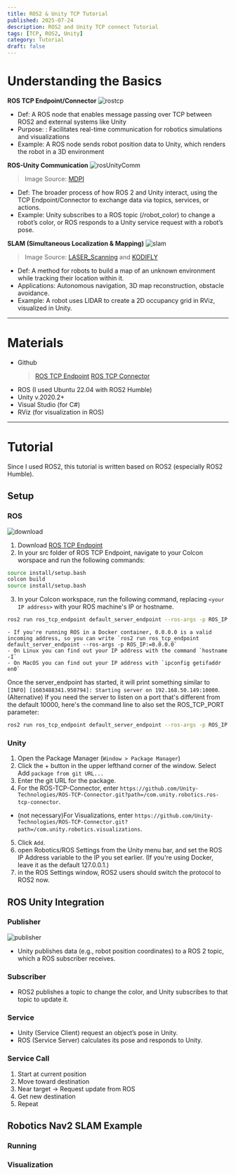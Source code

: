 ```yaml
---
title: ROS2 & Unity TCP Tutorial
published: 2025-07-24
description: ROS2 and Unity TCP connect Tutorial
tags: [TCP, ROS2, Unity]
category: Tutorial
draft: false 
---
```


# Understanding the Basics
**ROS TCP Endpoint/Connector**
![rostcp](./images/1rostcp.png)
- Def: A ROS node that enables message passing over TCP between ROS2 and external systems like Unity
- Purpose: : Facilitates real-time communication for robotics simulations and visualizations
- Example: A ROS node sends robot position data to Unity, which renders the robot in a 3D environment

**ROS-Unity Communication**
![rosUnityComm](./images/2rosUnity.png)
> Image Source: [MDPI](https://www.mdpi.com/1424-8220/24/17/5680)
- Def: The broader process of how ROS 2 and Unity interact, using the TCP Endpoint/Connector to exchange data via topics, services, or actions.
- Example: Unity subscribes to a ROS topic (/robot_color) to change a robot’s color, or ROS responds to a Unity service request with a robot’s pose.

**SLAM (Simultaneous Localization & Mapping)**
![slam](./images/3slam.png)
> Image Source: [LASER_Scanning](https://www.laserscanning-europe.com/en/what-slam) and [KODIFLY](https://kodifly.com/what-is-slam-a-beginner-to-expert-guide)
- Def: A method for robots to build a map of an unknown environment while tracking their location within it.
- Applications: Autonomous navigation, 3D map reconstruction, obstacle avoidance.
- Example: A robot uses LIDAR to create a 2D occupancy grid in RViz, visualized in Unity.

---
# Materials
- Github
    > [ROS TCP Endpoint](https://github.com/Unity-Technologies/ROS-TCP-Endpoint?tab=readme-ov-file) 
    > [ROS TCP Connector](https://github.com/Unity-Technologies/ROS-TCP-Connector)
- ROS (I used Ubuntu 22.04 with ROS2 Humble)
- Unity v.2020.2+
- Visual Studio (for C#)
- RViz (for visualization in ROS)

---

# Tutorial
Since I used ROS2, this tutorial is written based on ROS2 (especially ROS2 Humble). 

## Setup
### ROS
![download](./images/4setup1.png)
1. Download [ROS TCP Endpoint](https://github.com/Unity-Technologies/ROS-TCP-Endpoint?tab=readme-ov-file)
2. In your src folder of ROS TCP Endpoint, navigate to your Colcon worspace and run the following commands:
```bash
source install/setup.bash
colcon build
source install/setup.bash
```
3. In your Colcon workspace, run the following command, replacing `<your IP address>` with your ROS machine's IP or hostname.
```bash
ros2 run ros_tcp_endpoint default_server_endpoint --ros-args -p ROS_IP:=192.168.0.5
```
    - If you're running ROS in a Docker container, 0.0.0.0 is a valid incoming address, so you can write `ros2 run ros_tcp_endpoint default_server_endpoint --ros-args -p ROS_IP:=0.0.0.0`
    - On Linux you can find out your IP address with the command `hostname -I`
    - On MacOS you can find out your IP address with `ipconfig getifaddr en0`
Once the server_endpoint has started, it will print something similar to `[INFO] [1603488341.950794]: Starting server on 192.168.50.149:10000`.
(Alternative) If you need the server to listen on a port that's different from the default 10000, here's the command line to also set the ROS_TCP_PORT parameter:
```bash
ros2 run ros_tcp_endpoint default_server_endpoint --ros-args -p ROS_IP:=127.0.0.1 -p ROS_TCP_PORT:=10000
```

### Unity 
1. Open the Package Manager (`Window > Package Manager`)
2. Click the + button in the upper lefthand corner of the window. Select Add `package from git URL...`
3. Enter the git URL for the package. 
4. For the ROS-TCP-Connector, enter `https://github.com/Unity-Technologies/ROS-TCP-Connector.git?path=/com.unity.robotics.ros-tcp-connector`.
- (not necessary)For Visualizations, enter `https://github.com/Unity-Technologies/ROS-TCP-Connector.git?path=/com.unity.robotics.visualizations`.
5. Click `Add`.
6. open Robotics/ROS Settings from the Unity menu bar, and set the ROS IP Address variable to the IP you set earlier. (If you're using Docker, leave it as the default 127.0.0.1.)
7.  in the ROS Settings window, ROS2 users should switch the protocol to ROS2 now.

## ROS Unity Integration
### Publisher
![publisher](./images/publisher.gif)
- Unity publishes data (e.g., robot position coordinates) to a ROS 2 topic, which a ROS subscriber receives.

### Subscriber
- ROS2 publishes a topic to change the color, and Unity subscribes to that topic to update it.

### Service
- Unity (Service Client) request an object’s pose in Unity.
- ROS (Service Server) calculates its pose and responds to Unity.

### Service Call
1. Start at current position
2. Move toward destination
3. Near target → Request update from ROS
4. Get new destination
5. Repeat

## Robotics Nav2 SLAM Example
### Running 

### Visualization

